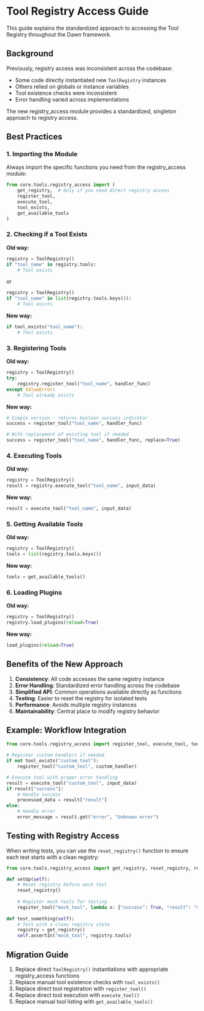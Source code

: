 # Tool Registry Access Guide

This guide explains the standardized approach to accessing the Tool Registry throughout the Dawn framework.

## Background

Previously, registry access was inconsistent across the codebase:
- Some code directly instantiated new `ToolRegistry` instances
- Others relied on globals or instance variables
- Tool existence checks were inconsistent
- Error handling varied across implementations

The new registry_access module provides a standardized, singleton approach to registry access.

## Best Practices

### 1. Importing the Module

Always import the specific functions you need from the registry_access module:

```python
from core.tools.registry_access import (
    get_registry,  # Only if you need direct registry access
    register_tool, 
    execute_tool,
    tool_exists, 
    get_available_tools
)
```

### 2. Checking if a Tool Exists

**Old way:**
```python
registry = ToolRegistry()
if "tool_name" in registry.tools:
    # Tool exists
```

or 

```python
registry = ToolRegistry()
if "tool_name" in list(registry.tools.keys()):
    # Tool exists
```

**New way:**
```python
if tool_exists("tool_name"):
    # Tool exists
```

### 3. Registering Tools

**Old way:**
```python
registry = ToolRegistry()
try:
    registry.register_tool("tool_name", handler_func)
except ValueError:
    # Tool already exists
```

**New way:**
```python
# Simple version - returns boolean success indicator
success = register_tool("tool_name", handler_func)

# With replacement of existing tool if needed
success = register_tool("tool_name", handler_func, replace=True)
```

### 4. Executing Tools

**Old way:**
```python
registry = ToolRegistry()
result = registry.execute_tool("tool_name", input_data)
```

**New way:**
```python
result = execute_tool("tool_name", input_data)
```

### 5. Getting Available Tools

**Old way:**
```python
registry = ToolRegistry()
tools = list(registry.tools.keys())
```

**New way:**
```python
tools = get_available_tools()
```

### 6. Loading Plugins

**Old way:**
```python
registry = ToolRegistry()
registry.load_plugins(reload=True)
```

**New way:**
```python
load_plugins(reload=True)
```

## Benefits of the New Approach

1. **Consistency**: All code accesses the same registry instance
2. **Error Handling**: Standardized error handling across the codebase
3. **Simplified API**: Common operations available directly as functions
4. **Testing**: Easier to reset the registry for isolated tests
5. **Performance**: Avoids multiple registry instances
6. **Maintainability**: Central place to modify registry behavior

## Example: Workflow Integration

```python
from core.tools.registry_access import register_tool, execute_tool, tool_exists

# Register custom handlers if needed
if not tool_exists("custom_tool"):
    register_tool("custom_tool", custom_handler)

# Execute tool with proper error handling
result = execute_tool("custom_tool", input_data)
if result["success"]:
    # Handle success
    processed_data = result["result"]
else:
    # Handle error
    error_message = result.get("error", "Unknown error")
```

## Testing with Registry Access

When writing tests, you can use the `reset_registry()` function to ensure each test starts with a clean registry:

```python
from core.tools.registry_access import get_registry, reset_registry, register_tool

def setUp(self):
    # Reset registry before each test
    reset_registry()
    
    # Register mock tools for testing
    register_tool("mock_tool", lambda x: {"success": True, "result": "mocked"})
    
def test_something(self):
    # Test with a clean registry state
    registry = get_registry()
    self.assertIn("mock_tool", registry.tools)
```

## Migration Guide

1. Replace direct `ToolRegistry()` instantiations with appropriate registry_access functions
2. Replace manual tool existence checks with `tool_exists()`
3. Replace direct tool registration with `register_tool()`
4. Replace direct tool execution with `execute_tool()`
5. Replace manual tool listing with `get_available_tools()` 